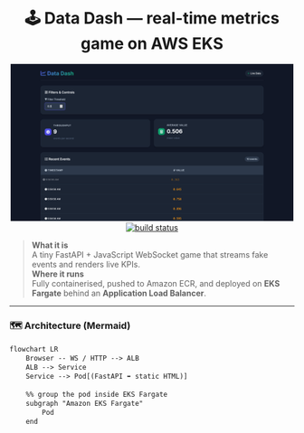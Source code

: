<h1 align="center">🕹️ Data Dash — real-time metrics game on AWS EKS</h1>

<p align="center">
  <img src="diagrams/datadash.png" width="500"/><br>
  <!-- CI badge links to the latest workflow run -->
  <a href="https://github.com/ethicalzeus07/datadash-eks/actions/workflows/build.yml">
    <img alt="build status" src="https://github.com/ethicalzeus07/datadash-eks/actions/workflows/build.yml/badge.svg">
  </a>
</p>

> **What it is**  
> A tiny FastAPI + JavaScript WebSocket game that streams fake events and renders live KPIs.  
> **Where it runs**  
> Fully containerised, pushed to Amazon ECR, and deployed on **EKS Fargate** behind an **Application Load Balancer**.

---

### 🗺️ Architecture (Mermaid)

```mermaid
flowchart LR
    Browser -- WS / HTTP --> ALB
    ALB --> Service
    Service --> Pod[(FastAPI ⬌ static HTML)]

    %% group the pod inside EKS Fargate
    subgraph "Amazon EKS Fargate"
        Pod
    end
